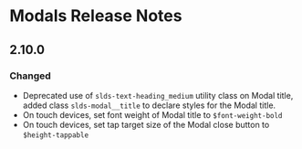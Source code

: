 <!-- Release notes authoring guidelines: http://keepachangelog.com/ -->

# Modals Release Notes

<!-- ## [Unreleased] -->

## 2.10.0

### Changed

- Deprecated use of `slds-text-heading_medium` utility class on Modal title, added class `slds-modal__title` to declare styles for the Modal title.
- On touch devices, set font weight of Modal title to `$font-weight-bold`
- On touch devices, set tap target size of the Modal close button to `$height-tappable`

<!-- ## [VERSION] -->
